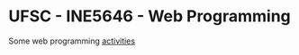 # UFSC - INE5646 - Web Programming

Some web programming [activities](https://gustavomoser.github.io/ine5646/)

